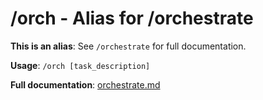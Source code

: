 # /orch - Alias for /orchestrate

**This is an alias**: See `/orchestrate` for full documentation.

**Usage**: `/orch [task_description]`

**Full documentation**: [orchestrate.md](orchestrate.md)
